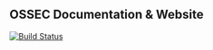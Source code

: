 ## OSSEC Documentation & Website

[![Build Status](https://travis-ci.org/ossec/ossec.github.io.svg)](https://travis-ci.org/ossec/ossec.github.io)
